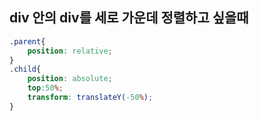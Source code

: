 ## div 안의 div를 세로 가운데 정렬하고 싶을때

```css
.parent{
	position: relative;
}
.child{
    position: absolute;
    top:50%;
	transform: translateY(-50%);
}
```

